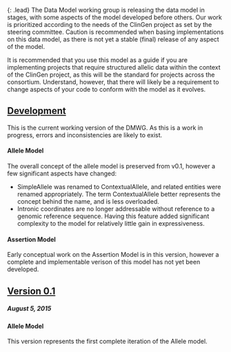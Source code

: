 {: .lead}
The Data Model working group is releasing the data model in stages, with some aspects of the model developed before others. Our work is prioritized according to the needs of the ClinGen project as set by the steering committee. Caution is recommended when basing implementations on this data model, as there is not yet a stable (final) release of any aspect of the model.

It is recommended that you use this model as a guide if you are implementing projects that require structured allelic data within the context of the ClinGen project, as this will be the standard for projects across the consortium. Understand, however, that there will likely be a requirement to change aspects of your code to conform with the model as it evolves.

[Development](http://datamodel.clinicalgenome.org/development)
-------------------

This is the current working version of the DMWG. As this is a work in progress, errors and inconsistencies are likely to exist.

#### Allele Model

The overall concept of the allele model is preserved from v0.1, however a few significant aspects have changed:

* SimpleAllele was renamed to ContextualAllele, and related entities were renamed appropriately. The term ContextualAllele better represents the concept behind the name, and is less overloaded.
* Intronic coordinates are no longer addressable without reference to a genomic reference sequence. Having this feature added significant complexity to the model for relatively little gain in expressiveness.

#### Assertion Model

Early conceptual work on the Assertion Model is in this version, however a complete and implementable verison of this model has not yet been developed.

[Version 0.1](http://datamodel.clinicalgenome.org/0.1)
---------------

##### August 5, 2015

#### Allele Model

This version represents the first complete iteration of the Allele model.
